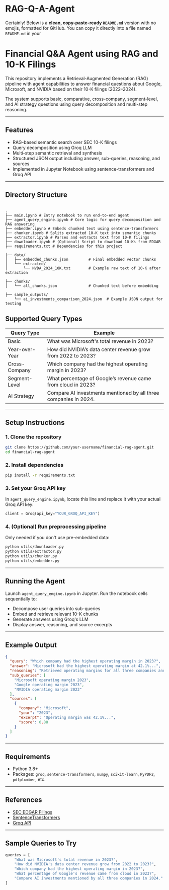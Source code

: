 # RAG-Q-A-Agent
Certainly! Below is a **clean, copy-paste-ready `README.md`** version with no emojis, formatted for GitHub. You can copy it directly into a file named `README.md` in your 
# Financial Q&A Agent using RAG and 10-K Filings

This repository implements a Retrieval-Augmented Generation (RAG) pipeline with agent capabilities to answer financial questions about Google, Microsoft, and NVIDIA based on their 10-K filings (2022–2024).

The system supports basic, comparative, cross-company, segment-level, and AI strategy questions using query decomposition and multi-step reasoning.

---

## Features

- RAG-based semantic search over SEC 10-K filings
- Query decomposition using Groq LLM
- Multi-step semantic retrieval and synthesis
- Structured JSON output including answer, sub-queries, reasoning, and sources
- Implemented in Jupyter Notebook using sentence-transformers and Groq API

---

## Directory Structure

```

.
├── main.ipynb # Entry notebook to run end-to-end agent
├── agent_query_engine.ipynb # Core logic for query decomposition and RAG answering
├── embedder.ipynb # Embeds chunked text using sentence-transformers
├── chunker.ipynb # Splits extracted 10-K text into semantic chunks
├── extractor.ipynb # Parses and extracts text from 10-K filings
├── downloader.ipynb # (Optional) Script to download 10-Ks from EDGAR
├── requirements.txt # Dependencies for this project

├── data/
│   ├── embedded_chunks.json         # Final embedded vector chunks
│   └── extracted/
│       └── NVDA_2024_10K.txt        # Example raw text of 10-K after extraction

├── chunks/
│   └── all_chunks.json              # Chunked text before embedding

├── sample_outputs/
    └── ai_investments_comparison_2024.json  # Example JSON output for testing

````

## Supported Query Types

| Query Type       | Example                                                                 |
|------------------|-------------------------------------------------------------------------|
| Basic            | What was Microsoft's total revenue in 2023?                            |
| Year-over-Year   | How did NVIDIA’s data center revenue grow from 2022 to 2023?           |
| Cross-Company    | Which company had the highest operating margin in 2023?                |
| Segment-Level    | What percentage of Google’s revenue came from cloud in 2023?           |
| AI Strategy      | Compare AI investments mentioned by all three companies in 2024.       |

---

## Setup Instructions

### 1. Clone the repository

```bash
git clone https://github.com/your-username/financial-rag-agent.git
cd financial-rag-agent
````

### 2. Install dependencies

```bash
pip install -r requirements.txt
```

### 3. Set your Groq API key

In `agent_query_engine.ipynb`, locate this line and replace it with your actual Groq API key:

```python
client = Groq(api_key="YOUR_GROQ_API_KEY")
```

### 4. (Optional) Run preprocessing pipeline

Only needed if you don't use pre-embedded data:

```bash
python utils/downloader.py
python utils/extractor.py
python utils/chunker.py
python utils/embedder.py
```

---

## Running the Agent

Launch `agent_query_engine.ipynb` in Jupyter. Run the notebook cells sequentially to:

* Decompose user queries into sub-queries
* Embed and retrieve relevant 10-K chunks
* Generate answers using Groq's LLM
* Display answer, reasoning, and source excerpts

---

## Example Output

```json
{
  "query": "Which company had the highest operating margin in 2023?",
  "answer": "Microsoft had the highest operating margin at 42.1%...",
  "reasoning": "Retrieved operating margins for all three companies and compared.",
  "sub_queries": [
    "Microsoft operating margin 2023",
    "Google operating margin 2023",
    "NVIDIA operating margin 2023"
  ],
  "sources": [
    {
      "company": "Microsoft",
      "year": "2023",
      "excerpt": "Operating margin was 42.1%...",
      "score": 0.88
    }
  ]
}
```

---

## Requirements

* Python 3.8+
* Packages: `groq`, `sentence-transformers`, `numpy`, `scikit-learn`, `PyPDF2`, `pdfplumber`, etc.

---

## References

* [SEC EDGAR Filings](https://www.sec.gov/edgar.shtml)
* [SentenceTransformers](https://www.sbert.net/)
* [Groq API](https://console.groq.com/)

---

## Sample Queries to Try

```python
queries = [
    "What was Microsoft's total revenue in 2023?",
    "How did NVIDIA's data center revenue grow from 2022 to 2023?",
    "Which company had the highest operating margin in 2023?",
    "What percentage of Google's revenue came from cloud in 2023?",
    "Compare AI investments mentioned by all three companies in 2024."
]
```
